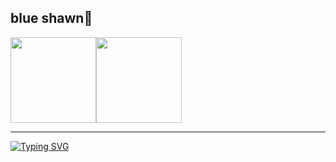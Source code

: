 ## blue shawn🍁

<img align="" height="137px" src="https://github-readme-stats.vercel.app/api?username=redvelvets&hide_border=true&show_icons=true&include_all_commits=true&line_height=21&bg_color=0,EC6C6C,FFD479,FFFC79,73FA79&theme=graywhite&locale=cn" /><img align="" height="137px" src="https://github-readme-stats.vercel.app/api/top-langs/?username=red-velet&hide_title=true&hide_border=true&layout=compact&bg_color=0,73FA79,73FDFF,D783FF&theme=graywhite&locale=cn" />

---
[![Typing SVG](https://readme-typing-svg.herokuapp.com?color=%2336BCF7&center=true&vCenter=true&width=600&lines=😊😊😊hello,welcome!!!😊😊😊)](https://git.io/typing-svg)


